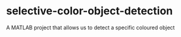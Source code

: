 # selective-color-object-detection
A MATLAB project that allows us to detect a specific coloured object
